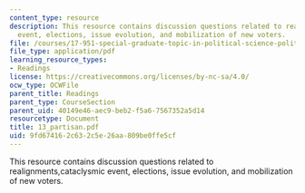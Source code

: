 ```yaml
---
content_type: resource
description: This resource contains discussion questions related to realignments,cataclysmic
  event, elections, issue evolution, and mobilization of new voters.
file: /courses/17-951-special-graduate-topic-in-political-science-political-behavior-fall-2005/9fd674162c632c5e26aa809be0ffe5cf_13_partisan.pdf
file_type: application/pdf
learning_resource_types:
- Readings
license: https://creativecommons.org/licenses/by-nc-sa/4.0/
ocw_type: OCWFile
parent_title: Readings
parent_type: CourseSection
parent_uid: 40149e46-aec9-beb2-f5a6-7567352a5d14
resourcetype: Document
title: 13_partisan.pdf
uid: 9fd67416-2c63-2c5e-26aa-809be0ffe5cf
---
```

This resource contains discussion questions related to realignments,cataclysmic event, elections, issue evolution, and mobilization of new voters.